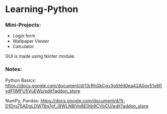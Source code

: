# Learning-Python

### Mini-Projects:
- Login form
- Wallpaper Viewer
- Calculator

GUI is made using tkinter module.

### Notes:

Python Basics: https://docs.google.com/document/d/13rRhGkCgv3gShht0ea42A0ov51x6fIydF0MFU5VuEWs/edit?addon_store 

NumPy, Pandas: https://docs.google.com/document/d/1t-D1Drs75ADgLDWTtlq7of_l9WLN8IVq8E0tb9CVbCU/edit?addon_store
